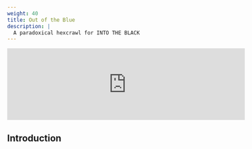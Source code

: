 ```yaml
---
weight: 40
title: Out of the Blue
description: |
  A paradoxical hexcrawl for INTO THE BLACK
---
```

<iframe frameborder="0" src="https://itch.io/embed/1057502?linkback=true" width="552" height="167"><a href="https://jasonwardell.itch.io/out-of-the-blue">Out of the Blue by jason wardell</a></iframe>

## Introduction
